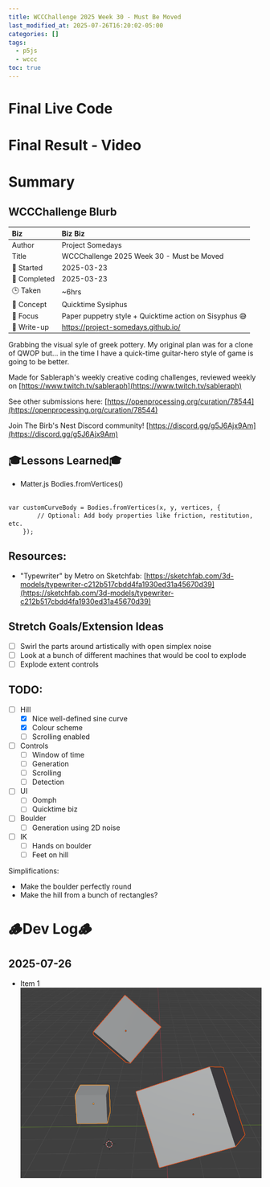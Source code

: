 ```yaml
---
title: WCCChallenge 2025 Week 30 - Must Be Moved
last_modified_at: 2025-07-26T16:20:02-05:00
categories: []
tags:
  - p5js
  - wccc
toc: true
---
```


# Final Live Code
<!-- <iframe src="https://openprocessing.org/sketch/2596343/embed/?plusEmbedHash=898e24b8&userID=410675&plusEmbedTitle=true&show=sketch" width="600" height="600"></iframe> -->

# Final Result - Video
<!-- [![Watch the video](https://img.youtube.com/vi/4eS8dGd9_TI/maxresdefault.jpg)](https://youtu.be/4eS8dGd9_TI) -->

# Summary
## WCCChallenge Blurb

| Biz             | Biz Biz                               |
|:--------           | :---------                                |
| Author          | Project Somedays                      |
| Title           | WCCChallenge 2025 Week 30 - Must be Moved |
| 📅 Started      | 2025-03-23        |
| 📅 Completed    | 2025-03-23        |
| 🕒 Taken        | ~6hrs                                  |
| 🤯 Concept      | Quicktime Sysiphus        |
| 🔎 Focus        | Paper puppetry style + Quicktime action on Sisyphus 😅       |
| 📔 Write-up     | https://project-somedays.github.io/ |

Grabbing the visual syle of greek pottery.
My original plan was for a clone of QWOP but... in the time I have a quick-time guitar-hero style of game is going to be better. 

Made for Sableraph's weekly creative coding challenges, reviewed weekly on [https://www.twitch.tv/sableraph](https://www.twitch.tv/sableraph)

See other submissions here: [https://openprocessing.org/curation/78544](https://openprocessing.org/curation/78544)

Join The Birb's Nest Discord community! [https://discord.gg/g5J6Ajx9Am](https://discord.gg/g5J6Ajx9Am)

## 🎓Lessons Learned🎓
  - Matter.js Bodies.fromVertices()

```

var customCurveBody = Bodies.fromVertices(x, y, vertices, {
        // Optional: Add body properties like friction, restitution, etc.
    });
```

## Resources:
- "Typewriter" by Metro on Sketchfab: [https://sketchfab.com/3d-models/typewriter-c212b517cbdd4fa1930ed31a45670d39](https://sketchfab.com/3d-models/typewriter-c212b517cbdd4fa1930ed31a45670d39)

## Stretch Goals/Extension Ideas
- [ ] Swirl the parts around artistically with open simplex noise
- [ ] Look at a bunch of different machines that would be cool to explode
- [ ] Explode extent controls

## TODO:
- [ ] Hill
  - [x] Nice well-defined sine curve
  - [x] Colour scheme
  - [ ] Scrolling enabled
- [ ] Controls
  - [ ] Window of time
  - [ ] Generation
  - [ ] Scrolling
  - [ ] Detection
- [ ] UI
  - [ ] Oomph
  - [ ] Quicktime biz
- [ ] Boulder
  - [ ] Generation using 2D noise
- [ ] IK
  - [ ] Hands on boulder
  - [ ] Feet on hill

Simplifications:
 - Make the boulder perfectly round
 - Make the hill from a bunch of rectangles?
  


# 🪵Dev Log🪵

## 2025-07-26 
  - Item 1  
  ![Basic scene as a test](/assets/images/2025-03-30-WCCC-Basic-Scene.png "If I've learned anything, it's start REALLY simple and build on solid ground")
